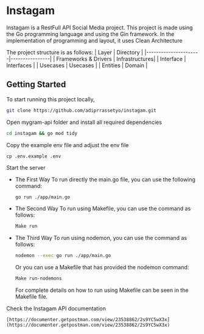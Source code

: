 # Instagam

Instagam is a RestFull API Social Media project. This project is made using the Go programming language and using the Gin framework. In the implementation of programming and layout, it uses Clean Architecture

The project structure is as follows:
| Layer | Directory |
|----------------------|----------------|
| Frameworks & Drivers | Infrastructures|
| Interface | Interfaces |
| Usecases | Usecases |
| Entities | Domain |

## Getting Started

To start running this project locally,

```bash
git clone https://github.com/adiprrassetyo/instagam.git
```

Open mygram-api folder and install all required dependencies

```bash
cd instagam && go mod tidy
```

Copy the example env file and adjust the env file

```
cp .env.example .env
```

Start the server

- The First Way
  To run directly the main.go file, you can use the following command:
  ```bash
  go run ./app/main.go
  ```
- The Second Way
  To run using Makefile, you can use the command as follows:
  ```bash
  Make run
  ```
- The Third Way
  To run using nodemon, you can use the command as follows:

  ```bash
  nodemon --exec go run ./app/main.go
  ```

  Or you can use a Makefile that has provided the nodemon command:

  ```bash
  Make run-nodemons
  ```

  For complete details on how to run using Makefile can be seen in the Makefile file.

Check the Instagam API documentation

```
[https://documenter.getpostman.com/view/23538862/2s9YC5wX3x](https://documenter.getpostman.com/view/23538862/2s9YC5wX3x)
```

